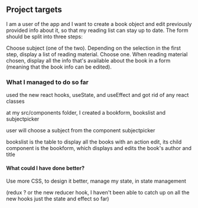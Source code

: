 ## Project targets

I am a user of the app and I want to create a book object and edit previously provided info about it, so that my reading list can stay up to date. The form should be split into three steps:

Choose subject (one of the two).
Depending on the selection in the first step, display a list of reading material. Choose one.
When reading material chosen, display all the info that's available about the book in a form (meaning that the book info can be edited).

### What I managed to do so far

used the new react hooks, useState, and useEffect and got rid of any react classes

at my src/components folder, I created a bookform, bookslist and subjectpicker

user will choose a subject from the component subjectpicker

bookslist is the table to display all the books with an action edit, its child component is the bookform, which displays and edits the book's author and title

#### What could I have done better?

Use more CSS, to design it better, manage my state, in state management

(redux ? or the new reducer hook, I haven't been able to catch up on all the new hooks just the state and effect so far)

